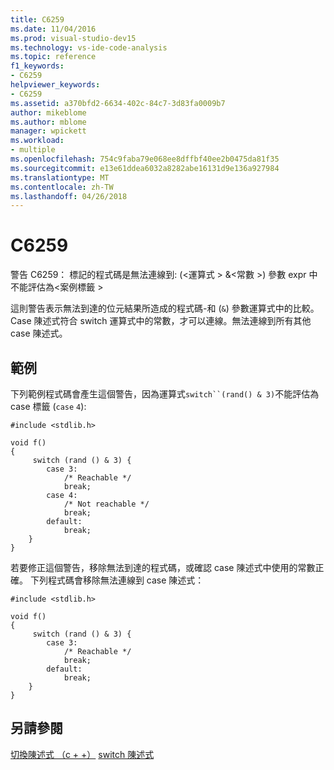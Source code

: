 ```yaml
---
title: C6259
ms.date: 11/04/2016
ms.prod: visual-studio-dev15
ms.technology: vs-ide-code-analysis
ms.topic: reference
f1_keywords:
- C6259
helpviewer_keywords:
- C6259
ms.assetid: a370bfd2-6634-402c-84c7-3d83fa0009b7
author: mikeblome
ms.author: mblome
manager: wpickett
ms.workload:
- multiple
ms.openlocfilehash: 754c9faba79e068ee8dffbf40ee2b0475da81f35
ms.sourcegitcommit: e13e61ddea6032a8282abe16131d9e136a927984
ms.translationtype: MT
ms.contentlocale: zh-TW
ms.lasthandoff: 04/26/2018
---
```

# <a name="c6259"></a>C6259
警告 C6259： 標記的程式碼是無法連線到: (\<運算式 > &\<常數 >) 參數 expr 中不能評估為\<案例標籤 >

 這則警告表示無法到達的位元結果所造成的程式碼-和 (`&`) 參數運算式中的比較。 Case 陳述式符合 switch 運算式中的常數，才可以連線。無法連線到所有其他 case 陳述式。

## <a name="example"></a>範例
 下列範例程式碼會產生這個警告，因為運算式`switch``(rand() & 3)`不能評估為 case 標籤 (`case` `4`):

```
#include <stdlib.h>

void f()
{
     switch (rand () & 3) {
        case 3:
            /* Reachable */
            break;
        case 4:
            /* Not reachable */
            break;
        default:
            break;
    }
}
```

 若要修正這個警告，移除無法到達的程式碼，或確認 case 陳述式中使用的常數正確。 下列程式碼會移除無法連線到 case 陳述式：

```
#include <stdlib.h>

void f()
{
     switch (rand () & 3) {
        case 3:
            /* Reachable */
            break;
        default:
            break;
    }
}
```

## <a name="see-also"></a>另請參閱
 [切換陳述式 （c + +）](/cpp/cpp/switch-statement-cpp) [switch 陳述式](/cpp/c-language/switch-statement-c)